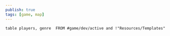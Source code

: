```yaml
---
publish: true
tags: [game, map]
---
```


```dataview
table players, genre  FROM #game/dev/active and !"Resources/Templates"
```

